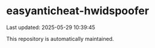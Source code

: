 # easyanticheat-hwidspoofer

Last updated: 2025-05-29 10:39:45

This repository is automatically maintained.

